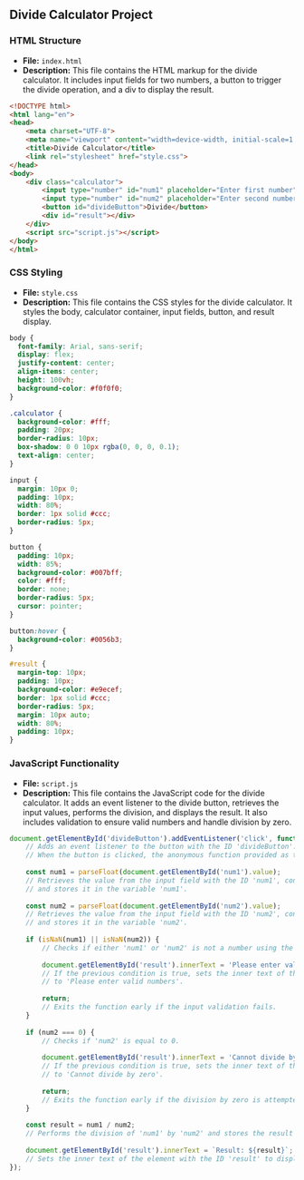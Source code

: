 ## Divide Calculator Project

### HTML Structure
- **File:** `index.html`
- **Description:** This file contains the HTML markup for the divide calculator. It includes input fields for two numbers, a button to trigger the divide operation, and a div to display the result.

```html
<!DOCTYPE html>
<html lang="en">
<head>
    <meta charset="UTF-8">
    <meta name="viewport" content="width=device-width, initial-scale=1.0">
    <title>Divide Calculator</title>
    <link rel="stylesheet" href="style.css">
</head>
<body>
    <div class="calculator">
        <input type="number" id="num1" placeholder="Enter first number">
        <input type="number" id="num2" placeholder="Enter second number">
        <button id="divideButton">Divide</button>
        <div id="result"></div>
    </div>
    <script src="script.js"></script>
</body>
</html>
```

### CSS Styling
- **File:** `style.css`
- **Description:** This file contains the CSS styles for the divide calculator. It styles the body, calculator container, input fields, button, and result display.

```css
body {
  font-family: Arial, sans-serif;
  display: flex;
  justify-content: center;
  align-items: center;
  height: 100vh;
  background-color: #f0f0f0;
}

.calculator {
  background-color: #fff;
  padding: 20px;
  border-radius: 10px;
  box-shadow: 0 0 10px rgba(0, 0, 0, 0.1);
  text-align: center;
}

input {
  margin: 10px 0;
  padding: 10px;
  width: 80%;
  border: 1px solid #ccc;
  border-radius: 5px;
}

button {
  padding: 10px;
  width: 85%;
  background-color: #007bff;
  color: #fff;
  border: none;
  border-radius: 5px;
  cursor: pointer;
}

button:hover {
  background-color: #0056b3;
}

#result {
  margin-top: 10px;
  padding: 10px;
  background-color: #e9ecef;
  border: 1px solid #ccc;
  border-radius: 5px;
  margin: 10px auto;
  width: 80%;
  padding: 10px;
}
```

### JavaScript Functionality
- **File:** `script.js`
- **Description:** This file contains the JavaScript code for the divide calculator. It adds an event listener to the divide button, retrieves the input values, performs the division, and displays the result. It also includes validation to ensure valid numbers and handle division by zero.

```javascript
document.getElementById('divideButton').addEventListener('click', function() {
    // Adds an event listener to the button with the ID 'divideButton'.
    // When the button is clicked, the anonymous function provided as the second argument is executed.
    
    const num1 = parseFloat(document.getElementById('num1').value);
    // Retrieves the value from the input field with the ID 'num1', converts it to a floating-point number,
    // and stores it in the variable 'num1'.
    
    const num2 = parseFloat(document.getElementById('num2').value);
    // Retrieves the value from the input field with the ID 'num2', converts it to a floating-point number,
    // and stores it in the variable 'num2'.
    
    if (isNaN(num1) || isNaN(num2)) {
        // Checks if either 'num1' or 'num2' is not a number using the 'isNaN' function.
        
        document.getElementById('result').innerText = 'Please enter valid numbers';
        // If the previous condition is true, sets the inner text of the element with the ID 'result'
        // to 'Please enter valid numbers'.
        
        return;
        // Exits the function early if the input validation fails.
    }
    
    if (num2 === 0) {
        // Checks if 'num2' is equal to 0.
        
        document.getElementById('result').innerText = 'Cannot divide by zero';
        // If the previous condition is true, sets the inner text of the element with the ID 'result'
        // to 'Cannot divide by zero'.
        
        return;
        // Exits the function early if the division by zero is attempted.
    }
    
    const result = num1 / num2;
    // Performs the division of 'num1' by 'num2' and stores the result in the variable 'result'.
    
    document.getElementById('result').innerText = `Result: ${result}`;
    // Sets the inner text of the element with the ID 'result' to display the division result.
});
